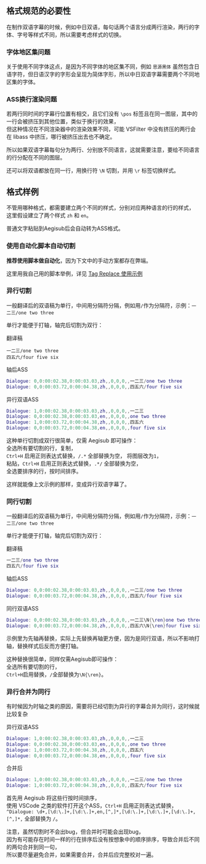 ## 格式规范的必要性
在制作双语字幕的时候，例如中日双语，每句话两个语言分成两行渲染，两行的字体、字号等样式不同，所以需要考虑样式的切换。

### 字体地区集问题
关于使用不同字体这点，是因为不同字体的地区集不同，例如 `思源黑体` 虽然包含日语字符，但日语汉字的字形会呈现为简体字形，所以中日双语字幕需要两个不同地区集的字体。

### ASS换行渲染问题
若两行同时间的字幕行位置有相交，且它们没有 `\pos` 标签且在同一图层，其中的一行会被挤压到其他位置，类似于换行的效果，  
但这种情况在不同渲染器中的渲染效果不同，可能 VSFilter 中没有挤压的两行会在 libass 中挤压，哪行被挤压出去也不确定。

所以如果双语字幕每句分为两行、分别放不同语言，这就需要注意，要给不同语言的行分配在不同的图层。

还可以将双语都放在同一行，用换行符 `\N` 切割，并用 `\r` 标签切换样式。



## 格式样例
不管用哪种格式，都需要建立两个不同的样式，分别对应两种语言的行的样式，  
这里假设建立了两个样式 `zh` 和 `en`。

普通文字粘贴到Aegisub后会自动转为ASS格式。

### 使用自动化脚本自动切割
**推荐使用脚本做自动化**，因为下文中的手动方案都存在弊端。

这里用我自己用的脚本举例，详见 [Tag Replace 使用示例](https://github.com/op200/Tag-Replace_for_Aegisub/tree/main/doc/zh-CN#%E4%BE%8B1)


### 异行切割
一般翻译后的双语稿为单行，中间用分隔符分隔，例如用`/`作为分隔符，示例：`一二三/one two three`

单行才能便于打轴，轴完后切割为双行：

翻译稿
```
一二三/one two three
四五六/four five six
```

轴后ASS
```lua
Dialogue: 0,0:00:02.38,0:00:03.03,zh,,0,0,0,,一二三/one two three
Dialogue: 0,0:00:03.72,0:00:04.38,zh,,0,0,0,,四五六/four five six
```

异行双语ASS
```lua
Dialogue: 1,0:00:02.38,0:00:03.03,zh,,0,0,0,,一二三
Dialogue: 0,0:00:02.38,0:00:03.03,en,,0,0,0,,one two three
Dialogue: 1,0:00:03.72,0:00:04.38,zh,,0,0,0,,四五六
Dialogue: 0,0:00:03.72,0:00:04.38,en,,0,0,0,,four five six
```

这种单行切割成双行很简单，仅需 Aegisub 即可操作：  
全选所有要切割的行，复制，  
`Ctrl+H` 启用正则表达式替换，`/.*` 全部替换为空， 
将图层改为`1`，  
粘贴，`Ctrl+H` 启用正则表达式替换，`.*/` 全部替换为空，  
全选要排序的行，按时间排序。

这样就能像上文示例的那样，变成异行双语字幕了。

### 同行切割
一般翻译后的双语稿为单行，中间用分隔符分隔，例如用`/`作为分隔符，示例：`一二三/one two three`

单行才能便于打轴，轴完后切割为双行：

翻译稿
```lua
一二三/one two three
四五六/four five six
```

轴后ASS
```lua
Dialogue: 0,0:00:02.38,0:00:03.03,zh,,0,0,0,,一二三/one two three
Dialogue: 0,0:00:03.72,0:00:04.38,zh,,0,0,0,,四五六/four five six
```

同行双语ASS
```lua
Dialogue: 0,0:00:02.38,0:00:03.03,zh,,0,0,0,,一二三\N{\ren}one two three
Dialogue: 0,0:00:03.72,0:00:04.38,zh,,0,0,0,,四五六\N{\ren}four five six
```

示例里为先轴再替换，实际上先替换再轴更方便，因为是同行双语，所以不影响打轴，替换样式后反而方便打轴。

这种替换很简单，同样仅需Aegisub即可操作：  
全选所有要切割的行，  
`Ctrl+H`启用替换，`/`全部替换为`\N{\ren}`。

### 异行合并为同行
有时候因为时轴之类的原因，需要将已经切割为异行的字幕合并为同行，这时候就比较复杂

异行双语ASS
```lua
Dialogue: 1,0:00:02.38,0:00:03.03,zh,,0,0,0,,一二三
Dialogue: 0,0:00:02.38,0:00:03.03,en,,0,0,0,,one two three
Dialogue: 1,0:00:03.72,0:00:04.38,zh,,0,0,0,,四五六
Dialogue: 0,0:00:03.72,0:00:04.38,en,,0,0,0,,four five six
```

合并后
```lua
Dialogue: 1,0:00:02.38,0:00:03.03,zh,,0,0,0,,一二三/one two three
Dialogue: 1,0:00:03.72,0:00:04.38,zh,,0,0,0,,四五六/four five six
```

首先用 Aegisub 将这些行按时间排序，  
使用 VSCode 之类的软件打开这个ASS，`Ctrl+H` 启用正则表达式替换，  
`^Dialogue: \d+,[\d:\.]+,[\d:\.]+,en,[^,]*,[\d:\.]+,[\d:\.]+,[\d:\.]+,[^,]*,` 全部替换为 `/`。

注意，虽然切割时不会出bug，但合并时可能会出现bug，  
因为有可能存在时间一样的行在排序后没有按想象中的顺序排序，导致合并后不同的两句合并到同一句，  
所以要尽量避免合并，如果需要合并，合并后应完整校对一遍。
